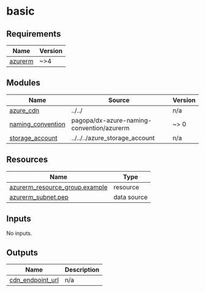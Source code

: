 # basic

<!-- BEGIN_TF_DOCS -->
## Requirements

| Name | Version |
|------|---------|
| <a name="requirement_azurerm"></a> [azurerm](#requirement\_azurerm) | ~>4 |

## Modules

| Name | Source | Version |
|------|--------|---------|
| <a name="module_azure_cdn"></a> [azure\_cdn](#module\_azure\_cdn) | ../../ | n/a |
| <a name="module_naming_convention"></a> [naming\_convention](#module\_naming\_convention) | pagopa/dx-azure-naming-convention/azurerm | ~> 0 |
| <a name="module_storage_account"></a> [storage\_account](#module\_storage\_account) | ../../../azure_storage_account | n/a |

## Resources

| Name | Type |
|------|------|
| [azurerm_resource_group.example](https://registry.terraform.io/providers/hashicorp/azurerm/latest/docs/resources/resource_group) | resource |
| [azurerm_subnet.pep](https://registry.terraform.io/providers/hashicorp/azurerm/latest/docs/data-sources/subnet) | data source |

## Inputs

No inputs.

## Outputs

| Name | Description |
|------|-------------|
| <a name="output_cdn_endpoint_url"></a> [cdn\_endpoint\_url](#output\_cdn\_endpoint\_url) | n/a |
<!-- END_TF_DOCS -->
